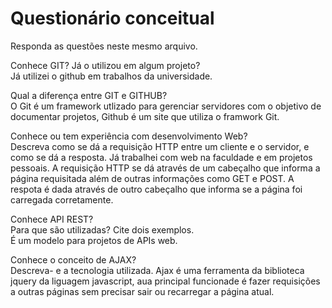 # Questionário conceitual

Responda as questões neste mesmo arquivo.

Conhece GIT? Já o utilizou em algum projeto?<br> Já utilizei o github em trabalhos da universidade.

Qual a diferença entre GIT e GITHUB?<br> O Git é um framework utlizado para gerenciar servidores com o objetivo de documentar projetos, Github é um site que utiliza o framwork Git.

Conhece ou tem experiência com desenvolvimento Web?<br> Descreva como se dá a requisição HTTP entre um cliente e o servidor, e como se dá a resposta. Já trabalhei com web na faculdade e em projetos pessoais. A requisição HTTP se dá através de um cabeçalho que informa a página requisitada além de outras informações como GET e POST. A respota é dada através de outro cabeçalho que informa se a página foi carregada corretamente.

Conhece API REST?<br> Para que são utilizadas? Cite dois exemplos.<br> É um modelo para projetos de APIs web.

Conhece o conceito de AJAX?<br> Descreva- e a tecnologia utilizada. Ajax é uma ferramenta da biblioteca jquery da liguagem javascript, aua principal funcionade é fazer requisições a outras páginas sem precisar sair ou recarregar a página atual.
